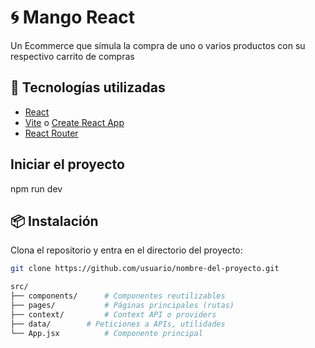 # 🌀 Mango React

Un Ecommerce que simula la compra de uno o varios productos con su respectivo carrito de compras

## 🚀 Tecnologías utilizadas

- [React](https://react.dev/)
- [Vite](https://vitejs.dev/) o [Create React App](https://create-react-app.dev/)
- [React Router](https://reactrouter.com/)

##  Iniciar el proyecto

npm run dev

## 📦 Instalación

Clona el repositorio y entra en el directorio del proyecto:

```bash
git clone https://github.com/usuario/nombre-del-proyecto.git

src/
├── components/      # Componentes reutilizables
├── pages/           # Páginas principales (rutas)
├── context/         # Context API o providers
├── data/        # Peticiones a APIs, utilidades
└── App.jsx          # Componente principal




